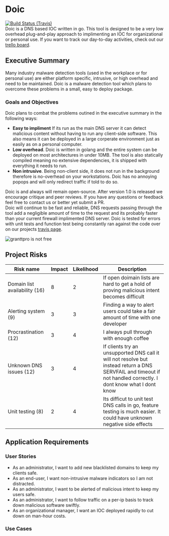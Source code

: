 # Doic
[![Build Status (Travis)](https://travis-ci.org/mfaltys/doic.svg?branch=master)](https://travis-ci.org/mfaltys/doic)  
Doic is a DNS based IOC written in go.  This tool is designed to be a very low
overhead plug-and-play approach to implimenting an IOC for organizational or
personal use.  If you want to track our day-to-day activities, check out our
[trello board](https://trello.com/b/5KMHrR6L/project-requirement-clicitation-cybr4580).


## Executive Summary
Many industry malware detection tools (used in the workplace or for personal use)
are either platform specific, intrusive, or high overhead and need to be
maintained. Doic is a malware detection tool which plans to overcome these
problems in a small, easy to deploy package.  

### Goals and Objectives
Doic plans to combat the problems outined in the executive summary in the
following ways:

- **Easy to impliment** If its run as the main DNS server it can detect
  malicious content without having to run any client-side software. This also
  means it can be deployed in a large corperate environment just as easily as 
  on a personal computer.
- **Low overhead**. Doic is written in golang and the entire system can be deployed
  on most architectures in under 10MB. The tool is also statically compiled
  meaning no extensive dependencies, it is shipped with everything it needs to
  run.
- **Non intrusive**. Being non-client side, it does not run in the background
  therefore is no-overhead on your workstations. Doic has no annoying popops and
  will only redirect traffic if told to do so.

Doic is and always will remain open-source. After version 1.0 is released we
encourage critique and peer reviews. If you have any questions or feedback feel
free to contact us or better yet submit a PR.  
Doic will continue to be fast and reliable, DNS requests passing through the
tool add a negligible amount of time to the request and its probably faster than
your current firewall implimented DNS server. Doic is tested for errors with
unit tests and function test being constantly ran against the code over on our
projects [travis page](https://travis-ci.org/mfaltys/doic).

![granttpro is not free](https://s3.amazonaws.com/unixvoid-blog/trickedbyabusiness.png)

## Project Risks

|Risk name | Impact | Likelihood | Description |
|----------|--------|------------|-------------|
|Domain list availability (16) | 8 | 2 | If open doimain lists are hard to get a hold of proving malicious intent becomes difficult |
|Alerting system (9) | 3 | 3 | Finding a way to alert users could take a fair amount of time with one developer |
|Procrastination (12) | 3 | 4 | I always pull through with enough coffee |
|Unknown DNS issues (12) | 3 | 4 | If clients try an unsupported DNS call it will not resolve but instead return a DNS SERVFAIL and timeout if not handled correctly. I dont know what I dont know |
|Unit testing (8) | 2 | 4 | Its difficut to unit test DNS calls in go, feature testing is much easier. It could have unknown negative side effects|


## Application Requirements

### User Stories
- As an administrator, I want to add new blacklisted domains to keep my clients
  safe.
- As an end-user, I want non-intrusive malware indicators so I am not
  distracted.
- As an administrator, I want to be alerted of malicious intent to keep my users
  safe.
- As an administrator, I want to follow traffic on a per-ip basis to track down
  malicious software swiftly.
- As an organizational manager, I want an IOC deployed rapidly to cut down on
  man-hour costs.

### Use Cases
